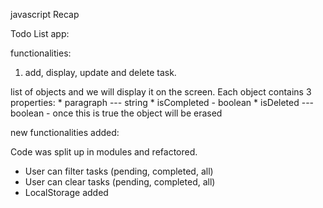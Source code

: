 javascript Recap



Todo List app:

functionalities: 

1. add, display, update and delete task.

list of objects and we will display it on the screen.
Each object contains 3 properties:
	* paragraph --- string 
	* isCompleted - boolean
	* isDeleted --- boolean - once this is true the object will be 
	erased

 new functionalities added:

Code was split up in modules and refactored.
* User can filter tasks (pending, completed, all)
* User can clear tasks (pending, completed, all)
* LocalStorage added
